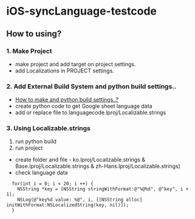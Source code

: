 # iOS-syncLanguage-testcode

## How to using?

### 1. Make Project
* make project and add target on project settings.
* add Localizations in PROJECT settings.

### 2. Add External Build System and python build settings..
* [How to make and python build settings..?](http://blog.naver.com/lys1900/221155227669)
* create python code to get Google sheet language data
* add or replace file to languagecode.lproj/Localizable.strings

### 3. Using Localizable.strings
1. run python build
2. run project

* create folder and file - ko.lproj/Localizable.strings & Base.lproj/Localizable.strings & zh-Hans.lproj/Localizable.strings)
* check language data
```
  for(int i = 0; i < 20; i ++) {
    NSString *key = [NSString stringWithFormat:@"%@%d", @"key", i + 1];
    NSLog(@"key%d value: %@", i, [[NSString alloc] initWithFormat:NSLocalizedString(key, nil)]);
  }
```
